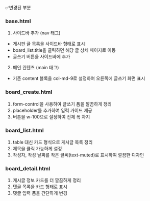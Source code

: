 ✅변경된 부분

### base.html
1. 사이드바 추가 (nav 태그)
- 게시판 글 목록을 사이드바 형태로 표시
- board_list.title을 클릭하면 해당 글 상세 페이지로 이동
- 글쓰기 버튼을 사이드바에 추가
2. 메인 컨텐츠 (main 태그)
- 기존 content 블록을 col-md-9로 설정하여 오른쪽에 글쓰기 화면 표시

### board_create.html
1. form-control을 사용하여 글쓰기 폼을 깔끔하게 정리
2. placeholder를 추가하여 입력 가이드 제공
3. 버튼을 w-100으로 설정하여 전체 폭 차지

### board_list.html
1. table 대신 카드 형식으로 게시글 목록 정리
2. 제목을 클릭 가능하게 설정
3. 작성자, 작성 날짜를 작은 글씨(text-muted)로 표시하여 깔끔한 디자인

### board_detail.html
1. 게시글 정보 카드를 더 깔끔하게 정리
2. 댓글 목록을 카드 형태로 표시
3. 댓글 입력 폼을 간단하게 변경
